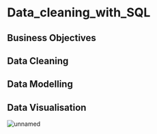 # Data_cleaning_with_SQL

## Business Objectives

## Data Cleaning

## Data Modelling

## Data Visualisation

![unnamed](https://github.com/ekeemmanuel/Data_cleaning_with_SQL/assets/25614949/d70bc1dc-af2c-4f5c-8103-519e98a2c5a4)

